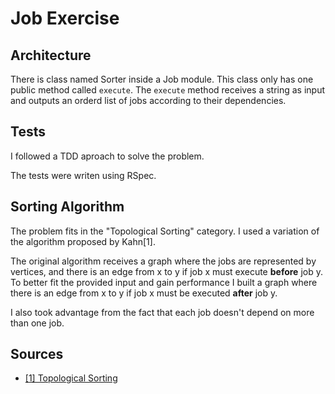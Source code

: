 # Job Exercise

## Architecture

There is class named Sorter inside a Job module. This class only has one public method called `execute`. The `execute` method receives a string as input and outputs an orderd list of jobs according to their dependencies.

## Tests

I followed a TDD aproach to solve the problem.

The tests were writen using RSpec.

## Sorting Algorithm

The problem fits in the "Topological Sorting" category. I used a variation of the algorithm proposed by Kahn[1].

The original algorithm receives a graph where the jobs are represented by vertices, and there is an edge from x to y if job x must execute __before__ job y. To better fit the provided input and gain performance I built a graph where there is an edge from x to y if job x must be executed __after__ job y.

I also took advantage from the fact that each job doesn't depend on more than one job.

## Sources

* [[1] Topological Sorting](http://en.wikipedia.org/wiki/Topological_sorting)